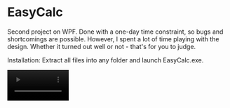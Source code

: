 # EasyCalc
Second project on WPF. Done with a one-day time constraint, so bugs and shortcomings are possible. However, I spent a lot of time playing with the design. Whether it turned out well or not - that's for you to judge.

Installation:
Extract all files into any folder and launch EasyCalc.exe.

<video src='https://github.com/alerthw/EasyCalc/blame/9c67ce86e9d90195ddcbf2f8031f7dc1d9d9adc4/video.mp4' width='140px'/>
